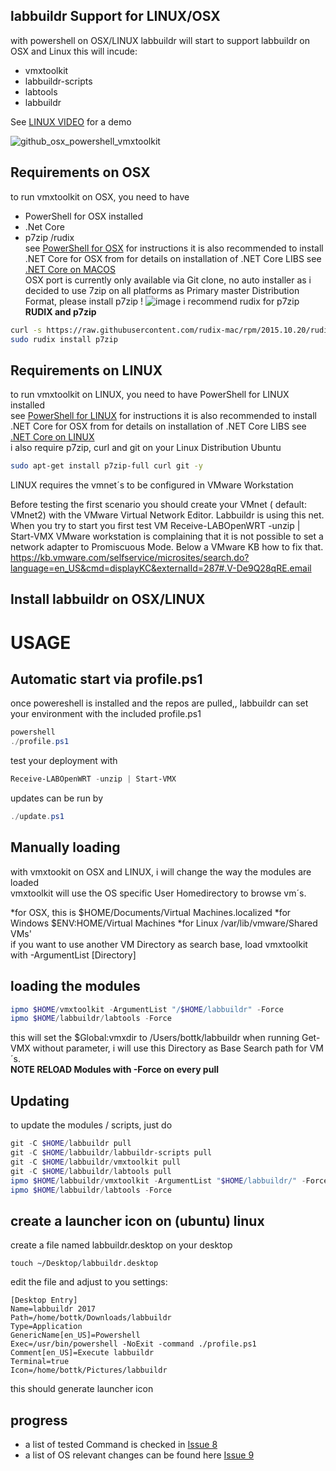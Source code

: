## labbuildr Support for LINUX/OSX
with powershell on OSX/LINUX labbuildr will start to support labbuildr on OSX and Linux
this will incude:
* vmxtoolkit
* labbuildr-scripts
* labtools
* labbuildr

See [LINUX VIDEO](https://www.youtube.com/watch?v=ZjXEVWe9KU4) for a demo  


![github_osx_powershell_vmxtoolkit](https://cloud.githubusercontent.com/assets/8255007/17848963/c08f8588-6856-11e6-8714-82d50f96dc93.gif)

## Requirements on OSX
to run vmxtoolkit on OSX, you need to have  
* PowerShell for OSX installed  
* .Net Core
* p7zip /rudix  
see [PowerShell for OSX](https://github.com/PowerShell/PowerShell/blob/master/docs/installation/linux.md#os-x-1011) for instructions  it is also recommended to install .NET Core for OSX from for details on installation of .NET Core LIBS see [.NET Core on MACOS](https://www.microsoft.com/net/core#macos)   
OSX port is currently only available via Git clone, no auto installer
as i decided to use 7zip on all platforms as Primary master Distribution Format, please install p7zip !
![image](https://cloud.githubusercontent.com/assets/8255007/18025670/62fe7e7c-6c31-11e6-9972-bbde6aa40d00.png) 
i recommend rudix for p7zip  
**RUDIX and p7zip**
```bash
curl -s https://raw.githubusercontent.com/rudix-mac/rpm/2015.10.20/rudix.py | sudo python - install rudix
sudo rudix install p7zip
```

  

## Requirements on LINUX
to run vmxtoolkit on LINUX, you need to have PowerShell for LINUX installed  
see [PowerShell for LINUX](https://github.com/PowerShell/PowerShell/blob/master/docs/installation/linux.md) for instructions
it is also recommended to install .NET Core for OSX from for details on installation of .NET Core LIBS see [.NET Core on LINUX](https://www.microsoft.com/net/core#LINUX)   
i also require  p7zip, curl and git on your Linux Distribution
Ubuntu
```bash
sudo apt-get install p7zip-full curl git -y
```
LINUX requires the vmnet´s to be configured in VMware Workstation  

Before testing the first scenario you should create your VMnet ( default: VMnet2) with the VMware Virtual Network Editor. Labbuildr is using this net. 
When you try to start you first test VM Receive-LABOpenWRT -unzip | Start-VMX
VMware workstation is complaining that it is not possible to set a network adapter to Promiscuous Mode. Below a VMware KB how to fix that.
https://kb.vmware.com/selfservice/microsites/search.do?language=en_US&cmd=displayKC&externalId=287#.V-De9Q28qRE.email



## Install labbuildr on OSX/LINUX

# USAGE
## Automatic start via profile.ps1
once powereshell is installed and the repos are pulled,, labbuildr can set your environment with the included profile.ps1   
```Powershell
powershell
./profile.ps1
```

test your deployment with
```Powershell
Receive-LABOpenWRT -unzip | Start-VMX
```


updates can be run by  
```Powershell
./update.ps1
```

## Manually loading

with vmxtookit on OSX and LINUX, i will change the way the modules are loaded  
vmxtoolkit will use the OS specific User Homedirectory to browse vm´s.  

*for OSX, this is $HOME/Documents/Virtual Machines.localized
*for Windows $ENV:HOME/Virtual Machines
*for Linux /var/lib/vmware/Shared VMs'   
if you want to use another VM Directory as search base, load vmxtoolkit with -ArgumentList [Directory]
## loading the modules
```Powershell
ipmo $HOME/vmxtoolkit -ArgumentList "/$HOME/labbuildr" -Force
ipmo $HOME/labbuildr/labtools -Force
```

this will set the $Global:vmxdir to /Users/bottk/labbuildr
when running Get-VMX without parameter, i will use this Directory as Base Search path for VM´s.   
**NOTE RELOAD Modules with -Force on every pull**

## Updating
to update the modules / scripts, just do

```Powershell
git -C $HOME/labbuildr pull
git -C $HOME/labbuildr/labbuildr-scripts pull
git -C $HOME/labbuildr/vmxtoolkit pull
git -C $HOME/labbuildr/labtools pull
ipmo $HOME/labbuildr/vmxtoolkit -ArgumentList "$HOME/labbuildr/" -Force
ipmo $HOME/labbuildr/labtools -Force  
```
## create a launcher icon on (ubuntu) linux
create a file named labbuildr.desktop on your desktop
```
touch ~/Desktop/labbuildr.desktop
```
edit the file and adjust to you settings:
```
[Desktop Entry]
Name=labbuildr 2017
Path=/home/bottk/Downloads/labbuildr
Type=Application
GenericName[en_US]=Powershell
Exec=/usr/bin/powershell -NoExit -command ./profile.ps1
Comment[en_US]=Execute labbuildr
Terminal=true
Icon=/home/bottk/Pictures/labbuildr
```
this should generate  launcher icon


## progress
* a list of tested Command is checked in [Issue 8](https://github.com/bottkars/vmxtoolkit/issues/8)   
* a list of OS relevant changes can be found here [Issue 9](https://github.com/bottkars/vmxtoolkit/issues/9)   